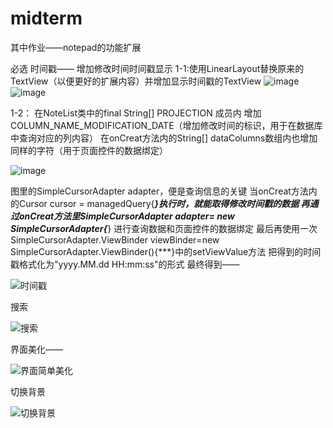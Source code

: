 # midterm
其中作业——notepad的功能扩展

必选
时间戳——
增加修改时间时间戳显示
1-1:使用LinearLayout替换原来的TextView（以便更好的扩展内容）并增加显示时间戳的TextView
![image](https://user-images.githubusercontent.com/38639268/202957431-3c821887-6a9b-4b3d-b5f4-6708f8c43a65.png)
![image](https://user-images.githubusercontent.com/38639268/202957551-d7b4c9c4-0a02-4a03-9487-62ebdd588789.png)

1-2：
在NoteList类中的final String[] PROJECTION 成员内
增加COLUMN_NAME_MODIFICATION_DATE（增加修改时间的标识，用于在数据库中查询对应的列内容）
在onCreat方法内的String[] dataColumns数组内也增加同样的字符（用于页面控件的数据绑定）

![image](https://user-images.githubusercontent.com/38639268/202959468-44edab67-dab3-4395-9d23-6a602a1f9bf7.png)

图里的SimpleCursorAdapter adapter，便是查询信息的关键
当onCreat方法内的Cursor cursor = managedQuery{***}执行时，就能取得修改时间戳的数据
再通过onCreat方法里SimpleCursorAdapter adapter= new SimpleCursorAdapter{***}
进行查询数据和页面控件的数据绑定
最后再使用一次SimpleCursorAdapter.ViewBinder viewBinder=new SimpleCursorAdapter.ViewBinder(){***}中的setViewValue方法
把得到的时间戳格式化为"yyyy.MM.dd HH:mm:ss"的形式
最终得到——

![时间戳](https://user-images.githubusercontent.com/38639268/202886399-d186ba68-1bd9-4ca9-a270-933f423f7394.jpg)

搜索

![搜索](https://user-images.githubusercontent.com/38639268/202886405-a1469f7c-e265-420a-886b-f31321b97080.jpg)

界面美化——

![界面简单美化](https://user-images.githubusercontent.com/38639268/202886409-ef7fd2a6-8430-4b94-92e5-0f8946de3980.jpg)

切换背景

![切换背景](https://user-images.githubusercontent.com/38639268/202886413-cb9b801c-31e4-4dc8-8aec-565198d554b5.jpg)


